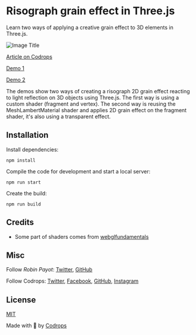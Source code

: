 # Risograph grain effect in Three.js

Learn two ways of applying a creative grain effect to 3D elements in Three.js.

![Image Title](https://tympanus.net/codrops/wp-content/uploads/2022/03/RisographGrain_fea.jpg)

[Article on Codrops](https://tympanus.net/codrops/?p=58657)

[Demo 1](http://tympanus.net/Tutorials/RisographGrainShader/)

[Demo 2](http://tympanus.net/Tutorials/RisographGrainShader/index2.html)

The demos show two ways of creating a risograph 2D grain effect reacting to light reflection on 3D objects using Three.js. The first way is using a custom shader (fragment and vertex). The second way is reusing the MeshLambertMaterial shader and applies 2D grain effect on the fragment shader, it's also using a transparent effect.


## Installation

Install dependencies:

```
npm install
```

Compile the code for development and start a local server:

```
npm run start
```

Create the build:

```
npm run build
```

## Credits

- Some part of shaders comes from [webglfundamentals](https://webglfundamentals.org/webgl/lessons/webgl-3d-lighting-point.html)

## Misc

Follow *Robin Payot*: [Twitter](https://twitter.com/RobinPayot), [GitHub](https://github.com/Robpayot)

Follow Codrops: [Twitter](http://www.twitter.com/codrops), [Facebook](http://www.facebook.com/codrops), [GitHub](https://github.com/codrops), [Instagram](https://www.instagram.com/codropsss/)

## License
[MIT](LICENSE)

Made with :blue_heart: by [Codrops](http://www.codrops.com)
